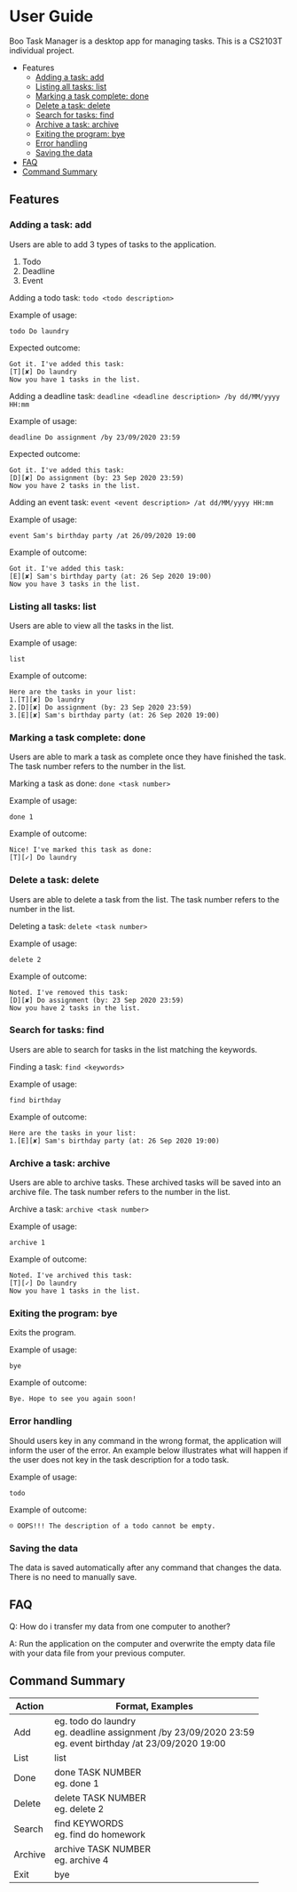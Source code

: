 # User Guide

Boo Task Manager is a desktop app for managing tasks. This is a CS2103T individual project. 

* Features
    * [Adding a task: add](#adding-a-task-add)
    * [Listing all tasks: list](#listing-all-tasks-list)
    * [Marking a task complete: done](#marking-a-task-complete-done)
    * [Delete a task: delete](#delete-a-task-delete)
    * [Search for tasks: find](#search-for-tasks-find)
    * [Archive a task: archive](#archive-a-task-archive)
    * [Exiting the program: bye](#exiting-the-program-bye)
    * [Error handling](#error-handling)
    * [Saving the data](#saving-the-data)
* [FAQ](#faq)
* [Command Summary](#command-summary)
    
## Features 

### Adding a task: add
Users are able to add 3 types of tasks to the application.
1. Todo
1. Deadline
1. Event

Adding a todo task: `todo <todo description>`

Example of usage:

`todo Do laundry`

Expected outcome:

```
Got it. I've added this task:
[T][✘] Do laundry
Now you have 1 tasks in the list.
```
Adding a deadline task: `deadline <deadline description> /by dd/MM/yyyy HH:mm`

Example of usage:

`deadline Do assignment /by 23/09/2020 23:59`

Expected outcome:

```
Got it. I've added this task:
[D][✘] Do assignment (by: 23 Sep 2020 23:59)
Now you have 2 tasks in the list.
```

Adding an event task: `event <event description> /at dd/MM/yyyy HH:mm`

Example of usage:

`event Sam's birthday party /at 26/09/2020 19:00`

Example of outcome:

```
Got it. I've added this task:
[E][✘] Sam's birthday party (at: 26 Sep 2020 19:00)
Now you have 3 tasks in the list.
```

### Listing all tasks: list
Users are able to view all the tasks in the list.

Example of usage:

`list`

Example of outcome:
```
Here are the tasks in your list:
1.[T][✘] Do laundry
2.[D][✘] Do assignment (by: 23 Sep 2020 23:59)
3.[E][✘] Sam's birthday party (at: 26 Sep 2020 19:00)
```

### Marking a task complete: done
Users are able to mark a task as complete once they have finished the task.
The task number refers to the number in the list.

Marking a task as done: `done <task number>`

Example of usage:

`done 1`

Example of outcome:
```
Nice! I've marked this task as done: 
[T][✓] Do laundry
```

### Delete a task: delete
Users are able to delete a task from the list.
The task number refers to the number in the list.

Deleting a task: `delete <task number>`

Example of usage:

`delete 2`

Example of outcome:
```
Noted. I've removed this task:
[D][✘] Do assignment (by: 23 Sep 2020 23:59)
Now you have 2 tasks in the list.
```

### Search for tasks: find
Users are able to search for tasks in the list matching the keywords.

Finding a task: `find <keywords>`

Example of usage:

`find birthday`

Example of outcome:

```
Here are the tasks in your list:
1.[E][✘] Sam's birthday party (at: 26 Sep 2020 19:00)
```

### Archive a task: archive
Users are able to archive tasks. These archived tasks will be saved into an archive file.
The task number refers to the number in the list.

Archive a task: `archive <task number>`

Example of usage:

`archive 1`

Example of outcome:

```
Noted. I've archived this task:
[T][✓] Do laundry
Now you have 1 tasks in the list.
```

### Exiting the program: bye
Exits the program.

Example of usage:

`bye`

Example of outcome:
```
Bye. Hope to see you again soon!
```

### Error handling
Should users key in any command in the wrong format, the application will inform the user of the error.
An example below illustrates what will happen if the user does not key in the task description for a todo
task.

Example of usage:

`todo`

Example of outcome:

```
☹ OOPS!!! The description of a todo cannot be empty.
```

### Saving the data
The data is saved automatically after any command that changes the data. 
There is no need to manually save.

## FAQ
Q: How do i transfer my data from one computer to another?

A: Run the application on the computer and overwrite the empty data file with your data file from 
your previous computer.

## Command Summary

Action | Format, Examples
------------ | -------------
Add | eg. todo do laundry <br> eg. deadline assignment /by 23/09/2020 23:59 <br> eg. event birthday /at 23/09/2020 19:00
List | list
Done | done TASK NUMBER <br> eg. done 1
Delete | delete TASK NUMBER <br> eg. delete 2
Search | find KEYWORDS <br> eg. find do homework
Archive | archive TASK NUMBER <br> eg. archive 4
Exit | bye




